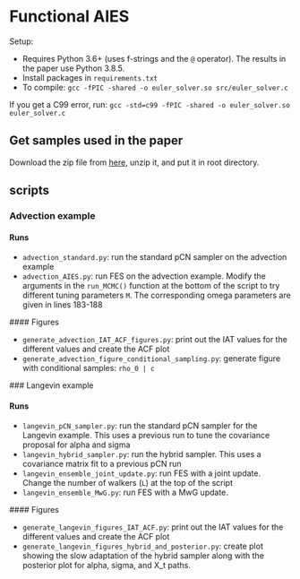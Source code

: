 # Functional AIES

Setup:

- Requires Python 3.6+ (uses f-strings and the `@` operator). The results in the paper use Python 3.8.5.
- Install packages in `requirements.txt`
- To compile: `gcc -fPIC -shared -o euler_solver.so src/euler_solver.c`

If you get a C99 error, run: `gcc -std=c99 -fPIC -shared -o euler_solver.so euler_solver.c`


## Get samples used in the paper

Download the zip file from [here](https://lwr-inverse-mcmc.s3.eu-west-2.amazonaws.com/FES_outputs/outputs.zip), unzip it, and put it in root directory.


## scripts

### Advection example

#### Runs

- `advection_standard.py`: run the standard pCN sampler on the advection example
- `advection_AIES.py`: run FES on the advection example. Modify the arguments in the `run_MCMC()` function at the bottom of the script to try different tuning parameters `M`. The corresponding omega parameters are given in lines 183-188

#### Figures

- `generate_advection_IAT_ACF_figures.py`: print out the IAT values for the different values and create the ACF plot
- `generate_advection_figure_conditional_sampling.py`: generate figure with conditional samples: `rho_0 | c`

### Langevin example

#### Runs

- `langevin_pCN_sampler.py`: run the standard pCN sampler for the Langevin example. This uses a previous run to tune the covariance proposal for alpha and sigma
- `langevin_hybrid_sampler.py`: run the hybrid sampler. This uses a covariance matrix fit to a previous pCN run
- `langevin_ensemble_joint_update.py`: run FES with a joint update. Change the number of walkers (`L`) at the top of the script
- `langevin_ensemble_MwG.py`: run FES with a MwG update.

#### Figures

- `generate_langevin_figures_IAT_ACF.py`: print out the IAT values for the different values and create the ACF plot
- `generate_langevin_figures_hybrid_and_posterior.py`: create plot showing the slow adaptation of the hybrid sampler along with the posterior plot for alpha, sigma, and X_t paths.
